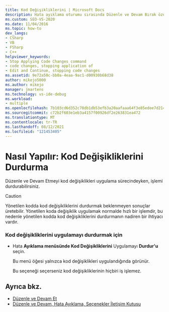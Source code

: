 ```yaml
---
title: Kod Değişikliklerini | Microsoft Docs
description: Hata ayıklama oturumu sırasında Düzenle ve Devam Bırak özelliğini kullanırken kod değişikliklerini Visual Studio anlıyoruz.
ms.custom: SEO-VS-2020
ms.date: 11/04/2016
ms.topic: how-to
dev_langs:
- CSharp
- VB
- FSharp
- C++
helpviewer_keywords:
- Stop Applying Code Changes command
- code changes, stopping application of
- Edit and Continue, stopping code changes
ms.assetid: 9e72a50c-bb0a-4eaa-9ac1-d00930b68d38
author: mikejo5000
ms.author: mikejo
manager: jmartens
ms.technology: vs-ide-debug
ms.workload:
- multiple
ms.openlocfilehash: 7b103cd6d352c78db1db53efb3a20aafaaa64f3e85edee7d214e6ce917e5095a
ms.sourcegitcommit: c72b2f603e1eb3a4157f00926df2e263831ea472
ms.translationtype: MT
ms.contentlocale: tr-TR
ms.lasthandoff: 08/12/2021
ms.locfileid: "121453405"
---
```

# <a name="how-to-stop-code-changes"></a>Nasıl Yapılır: Kod Değişikliklerini Durdurma
Düzenle ve Devam Etmeyi kod değişiklikleri uygulama sürecindeyken, işlemi durdurabilirsiniz.

> [!CAUTION]
> Yönetilen kodda kod değişikliklerini durdurmak beklenmeyen sonuçlar üretebilir. Yönetilen koda değişiklik uygulamak normalde hızlı bir işlemdir, bu nedenle yönetilen kodda kod değişikliklerini durdurmanın nadiren bir ihtiyacı vardır.

### <a name="to-stop-applying-code-changes"></a>Kod değişikliklerini uygulamayı durdurmak için

- Hata **Ayıklama menüsünde Kod Değişikliklerini** Uygulamayı **Durdur'u** seçin.

  Bu menü öğesi yalnızca kod değişiklikleri uygulandığında görünür.

  Bu seçeneği seçerseniz kod değişikliklerinin hiçbiri iş işlemez.

## <a name="see-also"></a>Ayrıca bkz.
- [Düzenle ve Devam Et](../debugger/edit-and-continue.md)
- [Düzenle ve Devam, Hata Ayıklama, Seçenekler İletişim Kutusu](./edit-and-continue.md)